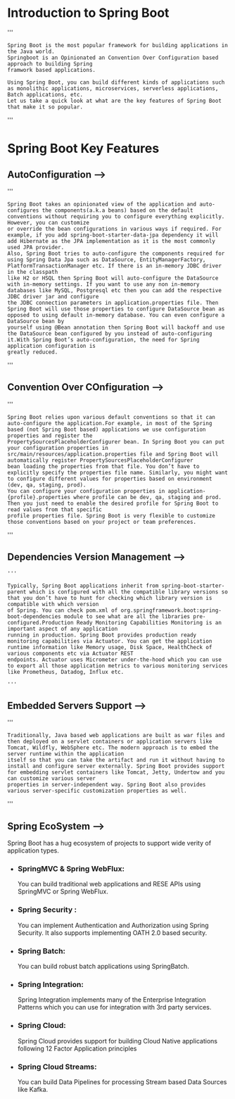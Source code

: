 # Introduction to Spring Boot
  '''
    
    Spring Boot is the most popular framework for building applications in the Java world.
    Springboot is an Opinionated an Convention Over Configuration based approach to building Spring
    framwork based applications.
    
    Using Spring Boot, you can build different kinds of applications such as monolithic applications, microservices, serverless applications, Batch applications, etc.
    Let us take a quick look at what are the key features of Spring Boot that make it so popular.
    
  '''

# Spring Boot Key Features
## AutoConfiguration --> 
  '''
  
    Spring Boot takes an opinionated view of the application and auto-configures the components(a.k.a beans) based on the default conventions without requiring you to configure everything explicitly. However, you can customize 
    or override the bean configurations in various ways if required. For example, if you add spring-boot-starter-data-jpa dependency it will add Hibernate as the JPA implementation as it is the most commonly used JPA provider. 
    Also, Spring Boot tries to auto-configure the components required for using Spring Data Jpa such as DataSource, EntityManagerFactory, PlatformTransactionManager etc. If there is an in-memory JDBC driver in the classpath 
    like H2 or HSQL then Spring Boot will auto-configure the DataSource with in-memory settings. If you want to use any non in-memory databases like MySQL, Postgresql etc then you can add the respective JDBC driver jar and configure 
    the JDBC connection parameters in application.properties file. Then Spring Boot will use those properties to configure DataSource bean as opposed to using default in-memory database. You can even configure a DataSource bean by 
    yourself using @Bean annotation then Spring Boot will backoff and use the DataSource bean configured by you instead of auto-configuring it.With Spring Boot’s auto-configuration, the need for Spring application configuration is 
    greatly reduced.

  '''
## Convention Over COnfiguration -->
  '''

    Spring Boot relies upon various default conventions so that it can auto-configure the application.For example, in most of the Spring based (not Spring Boot based) applications we use configuration properties and register the 
    PropertySourcesPlaceholderConfigurer bean. In Spring Boot you can put your configuration properties in src/main/resources/application.properties file and Spring Boot will automatically register PropertySourcesPlaceholderConfigurer 
    bean loading the properties from that file. You don’t have to explicitly specify the properties file name. Similarly, you might want to configure different values for properties based on environment (dev, qa, staging, prod). 
    You can configure your configuration properties in application-{profile}.properties where profile can be dev, qa, staging and prod. Then you just need to enable the desired profile for Spring Boot to read values from that specific 
    profile properties file. Spring Boot is very flexible to customize those conventions based on your project or team preferences.
  
  '''
## Dependencies Version Management -->
    '''
    
    Typically, Spring Boot applications inherit from spring-boot-starter-parent which is configured with all the compatible library versions so that you don’t have to hunt for checking which library version is compatible with which version 
    of Spring. You can check pom.xml of org.springframework.boot:spring-boot-dependencies module to see what are all the libraries pre-configured.Production Ready Monitoring Capabilities Monitoring is an important aspect of any application 
    running in production. Spring Boot provides production ready monitoring capabilities via Actuator. You can get the application runtime information like Memory usage, Disk Space, HealthCheck of various components etc via Actuator REST 
    endpoints. Actuator uses Micrometer under-the-hood which you can use to export all those application metrics to various monitoring services like Prometheus, Datadog, Influx etc.

    '''
## Embedded Servers Support -->
'''

    Traditionally, Java based web applications are built as war files and then deployed on a servlet containers or application servers like Tomcat, Wildfly, WebSphere etc. The modern approach is to embed the server runtime within the application
    itself so that you can take the artifact and run it without having to install and configure server externally. Spring Boot provides support for embedding servlet containers like Tomcat, Jetty, Undertow and you can customize various server 
    properties in server-independent way. Spring Boot also provides various server-specific customization properties as well.
    
'''

## Spring EcoSystem -->
  Spring Boot has a hug ecosystem of projects to support wide verity of application types.
  - ### SpringMVC & Spring WebFlux:
      You can build traditional web applications and RESE APIs using SpringMVC or Spring WebFlux.
  - ### Spring Security :
      You can implement Authentication and Authorization using Spring Security. It also supports implementing OATH 2.0 based security.
  - ### Spring Batch:
       You can build robust batch applications using SpringBatch.
  - ### Spring Integration:
      Spring Integration implements many of the Enterprise Integration Patterns which you can use for integration with 3rd party services.
  - ### Spring Cloud:
      Spring Cloud provides support for building Cloud Native applications following 12 Factor Application principles
  - ### Spring Cloud Streams:
      You can build Data Pipelines for processing Stream based Data Sources like Kafka.
